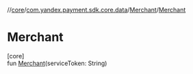 //[core](../../../index.md)/[com.yandex.payment.sdk.core.data](../index.md)/[Merchant](index.md)/[Merchant](-merchant.md)

# Merchant

[core]\
fun [Merchant](-merchant.md)(serviceToken: String)
